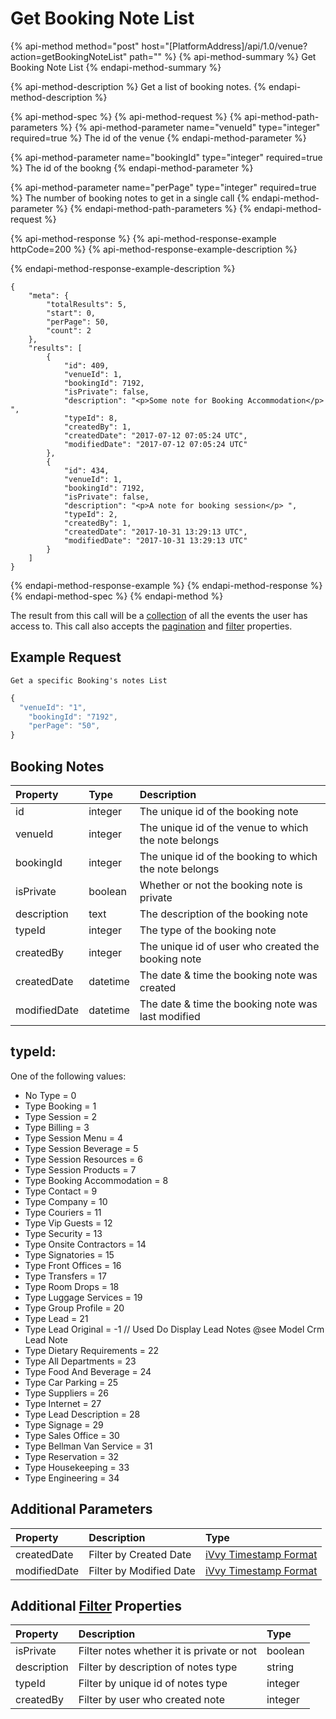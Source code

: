 # Get Booking Note List

{% api-method method="post" host="\[PlatformAddress\]/api/1.0/venue?action=getBookingNoteList" path="" %}
{% api-method-summary %}
Get Booking Note List
{% endapi-method-summary %}

{% api-method-description %}
Get a list of booking notes.
{% endapi-method-description %}

{% api-method-spec %}
{% api-method-request %}
{% api-method-path-parameters %}
{% api-method-parameter name="venueId" type="integer" required=true %}
The id of the venue
{% endapi-method-parameter %}

{% api-method-parameter name="bookingId" type="integer" required=true %}
The id of the bookng
{% endapi-method-parameter %}

{% api-method-parameter name="perPage" type="integer" required=true %}
The number of booking notes to get in a single call
{% endapi-method-parameter %}
{% endapi-method-path-parameters %}
{% endapi-method-request %}

{% api-method-response %}
{% api-method-response-example httpCode=200 %}
{% api-method-response-example-description %}

{% endapi-method-response-example-description %}

```text
{
    "meta": {
        "totalResults": 5,
        "start": 0,
        "perPage": 50,
        "count": 2
    },
    "results": [
        {
            "id": 409,
            "venueId": 1,
            "bookingId": 7192,
            "isPrivate": false,
            "description": "<p>Some note for Booking Accommodation</p> ",
            "typeId": 8,
            "createdBy": 1,
            "createdDate": "2017-07-12 07:05:24 UTC",
            "modifiedDate": "2017-07-12 07:05:24 UTC"
        },
        {
            "id": 434,
            "venueId": 1,
            "bookingId": 7192,
            "isPrivate": false,
            "description": "<p>A note for booking session</p> ",
            "typeId": 2,
            "createdBy": 1,
            "createdDate": "2017-10-31 13:29:13 UTC",
            "modifiedDate": "2017-10-31 13:29:13 UTC"
        }
    ]
}
```
{% endapi-method-response-example %}
{% endapi-method-response %}
{% endapi-method-spec %}
{% endapi-method %}

The result from this call will be a [collection](../getting-started/interpreting-the-response/collections.md) of all the events the user has access to. This call also accepts the [pagination](../getting-started/interpreting-the-response/pagination.md) and [filter](../getting-started/interpreting-the-response/filtering.md) properties.

## Example Request

`Get a specific Booking's notes List`

```javascript
{
  "venueId": "1",
	"bookingId": "7192",
	"perPage": "50",
}
```
## Booking Notes

| Property | Type | Description |
| :--- | :--- | :--- |
| id | integer | The unique id of the booking note |
| venueId | integer | The unique id of the venue to which the note belongs |
| bookingId | integer | The unique id of the booking to which the note belongs |
| isPrivate | boolean | Whether or not the booking note is private |
| description | text | The description of the booking note |
| typeId | integer | The type of the booking note |
| createdBy | integer | The unique id of user who created the booking note |
| createdDate | datetime | The date & time the booking note was created |
| modifiedDate | datetime | The date & time the booking note was last modified |

## typeId:

One of the following values:

* No Type = 0
* Type Booking = 1
* Type Session = 2
* Type Billing = 3
* Type Session Menu = 4
* Type Session Beverage = 5
* Type Session Resources = 6
* Type Session Products = 7
* Type Booking Accommodation = 8
* Type Contact = 9
* Type Company = 10
* Type Couriers = 11
* Type Vip Guests = 12
* Type Security = 13
* Type Onsite Contractors = 14
* Type Signatories = 15
* Type Front Offices = 16
* Type Transfers = 17
* Type Room Drops = 18
* Type Luggage Services = 19
* Type Group Profile = 20
* Type Lead = 21
* Type Lead Original = -1 // Used Do Display Lead Notes @see Model Crm Lead Note
* Type Dietary Requirements = 22
* Type All Departments = 23
* Type Food And Beverage = 24
* Type Car Parking = 25
* Type Suppliers = 26
* Type Internet = 27
* Type Lead Description = 28
* Type Signage = 29
* Type Sales Office = 30
* Type Bellman Van Service = 31
* Type Reservation = 32
* Type Housekeeping = 33
* Type Engineering = 34

## Additional Parameters

| Property | Description | Type |
| :--- | :--- | :--- |
| createdDate | Filter by Created Date | [iVvy Timestamp Format](../development-reference/timestamp-format.md) |
| modifiedDate | Filter by Modified Date | [iVvy Timestamp Format](../development-reference/timestamp-format.md) |

## Additional [Filter](../getting-started/interpreting-the-response/filtering.md) Properties

| Property | Description | Type |
| :--- | :--- | :--- |
| isPrivate | Filter notes whether it is private or not | boolean |
| description | Filter by description of notes type | string |
| typeId | Filter by unique id of notes type | integer |
| createdBy | Filter by user who created note | integer |